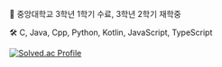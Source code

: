 📝 중앙대학교 3학년 1학기 수료, 3학년 2학기 재학중

🛠 C, Java, Cpp, Python, Kotlin, JavaScript, TypeScript

[![Solved.ac Profile](http://mazassumnida.wtf/api/v2/generate_badge?boj=dn7638)](https://solved.ac/dn7638/)
